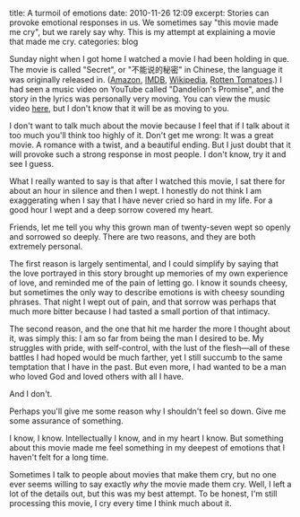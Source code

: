 title: A turmoil of emotions
date: 2010-11-26 12:09
excerpt: Stories can provoke emotional responses in us. We sometimes say "this movie made me cry", but we rarely say why. This is my attempt at explaining a movie that made me cry.
categories: blog

Sunday night when I got home I watched a movie I had been holding in que. The movie is called "Secret", or "不能说的秘密" in Chinese, the language it was originally released in. ([Amazon](http://www.amazon.com/Secret-Standard-DVD-Jay-Chou/dp/B000W8LX5G), [IMDB](http://www.imdb.com/title/tt1037850/), [Wikipedia](http://en.wikipedia.org/wiki/Secret_%282007_film%29), [Rotten Tomatoes](http://www.rottentomatoes.com/m/10008935-secret/).) I had seen a music video on YouTube called "Dandelion's Promise", and the story in the lyrics was personally very moving. You can view the music video [here](http://www.youtube.com/watch?v=Y5pCGOI-LqU), but I don't know that it will be as moving to you.

I don't want to talk much about the movie because I feel that if I talk about it too much you'll think too highly of it. Don't get me wrong: It was a great movie. A romance with a twist, and a beautiful ending. But I just doubt that it will provoke such a strong response in most people. I don't know, try it and see I guess.

What I really wanted to say is that after I watched this movie, I sat there for about an hour in silence and then I wept. I honestly do not think I am exaggerating when I say that I have never cried so hard in my life. For a good hour I wept and a deep sorrow covered my heart.

Friends, let me tell you why this grown man of twenty-seven wept so openly and sorrowed so deeply. There are two reasons, and they are both extremely personal.

The first reason is largely sentimental, and I could simplify by saying that the love portrayed in this story brought up memories of my own experience of love, and reminded me of the pain of letting go. I know it sounds cheesy, but sometimes the only way to describe emotions is with cheesy sounding phrases. That night I wept out of pain, and that sorrow was perhaps that much more bitter because I had tasted a small portion of that intimacy.

The second reason, and the one that hit me harder the more I thought about it, was simply this: I am so far from being the man I desired to be. My struggles with pride, with self-control, with the lust of the flesh—all of these battles I had hoped would be much farther, yet I still succumb to the same temptation that I have in the past. But even more, I had wanted to be a man who loved God and loved others with all I have.

And I don't.

Perhaps you'll give me some reason why I shouldn't feel so down. Give me some assurance of something.

I know, I know. Intellectually I know, and in my heart I know. But something about this movie made me feel something in my deepest of emotions that I haven't felt for a long time.

Sometimes I talk to people about movies that make them cry, but no one ever seems willing to say exactly _why_ the movie made them cry. Well, I left a lot of the details out, but this was my best attempt. To be honest, I'm still processing this movie, I cry every time I think much about it.